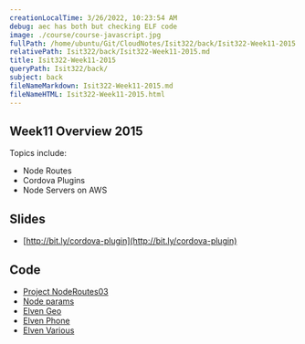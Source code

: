 ```yaml
---
creationLocalTime: 3/26/2022, 10:23:54 AM
debug: aec has both but checking ELF code
image: ./course/course-javascript.jpg
fullPath: /home/ubuntu/Git/CloudNotes/Isit322/back/Isit322-Week11-2015.md
relativePath: Isit322/back/Isit322-Week11-2015.md
title: Isit322-Week11-2015
queryPath: Isit322/back/
subject: back
fileNameMarkdown: Isit322-Week11-2015.md
fileNameHTML: Isit322-Week11-2015.html
---
```



<!-- toc -->
<!-- tocstop -->

## Week11 Overview 2015

Topics include:

- Node Routes
- Cordova Plugins
- Node Servers on AWS

## Slides

- [http://bit.ly/cordova-plugin](http://bit.ly/cordova-plugin)

## Code

- [Project NodeRoutes03][node03]
- [Node params][nodeParams]
- [Elven Geo][elfGeo]
- [Elven Phone][elfPhone]
- [Elven Various][elfVarious]

[node03]:https://github.com/charliecalvert/JsObjects/tree/master/JavaScript/NodeCode/NodeRoutes03
[nodeParams]:https://github.com/charliecalvert/JsObjects/tree/master/JavaScript/NodeCode/NodeRoutesParams
[elfGeo]:https://github.com/charliecalvert/JsObjects/tree/master/Cordova/ElvenGeo 
[elfPhone]:https://github.com/charliecalvert/JsObjects/tree/master/Cordova/CordovaPhoneCall
[elfVarious]:https://github.com/charliecalvert/JsObjects/tree/master/Cordova/CordovaVariousPlugins

